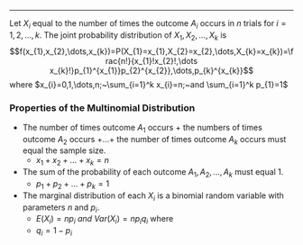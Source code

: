 - - -
Let $X_{i}$ equal to the number of times the outcome $A_{i}$ occurs in $n$ trials for $i=1,2,\dots,k$. The joint probability distribution of $X_{1},X_{2},\dots,X_{k}$ is
$$f(x_{1},x_{2},\dots,x_{k})=P(X_{1}=x_{1},X_{2}=x_{2},\dots,X_{k}=x_{k})=\frac{n!}{x_{1}!x_{2}!,\dots x_{k}!}p_{1}^{x_{1}}p_{2}^{x_{2}},\dots,p_{k}^{x_{k}}$$
where $x_{i}=0,1,\dots,n;~\sum_{i=1}^k x_{i}=n;~and \sum_{i=1}^k p_{1}=1$

### Properties of the Multinomial Distribution
- The number of times outcome $A_{1}$ occurs $+$ the numbers of times outcome $A_{2}$ occurs $+\dots+$ the number of times outcome $A_{k}$ occurs must equal the sample size. 
	- $x_{1}+x_{2}+\dots+x_{k}=n$
- The sum of the probability of each outcome $A_{1},A_{2},\dots,A_{k}$ must equal 1.
	- $p_{1}+p_{2}+\dots+p_{k}=1$
- The marginal distribution of each $X_{i}$ is a binomial random variable with parameters $n$ and $p_{i}$.
	- $E(X_{i})=np_{i}~and~Var(X_{i})=np_{i}q_{i}$ where
	- $q_{i}=1-p_{i}$

